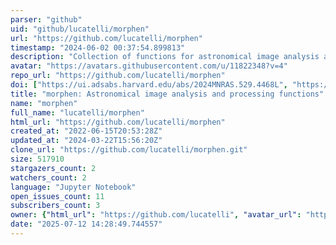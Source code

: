 ```yaml
---
parser: "github"
uid: "github/lucatelli/morphen"
url: "https://github.com/lucatelli/morphen"
timestamp: "2024-06-02 00:37:54.899813"
description: "Collection of functions for astronomical image analysis and processing. These tools involves pure python, but also are integrated with CASA (https://casa.nrao.edu/)"
avatar: "https://avatars.githubusercontent.com/u/11822348?v=4"
repo_url: "https://github.com/lucatelli/morphen"
doi: ["https://ui.adsabs.harvard.edu/abs/2024MNRAS.529.4468L", "https://ui.adsabs.harvard.edu/abs/2024ascl.soft05009L/abstract"]
title: "morphen: Astronomical image analysis and processing functions"
name: "morphen"
full_name: "lucatelli/morphen"
html_url: "https://github.com/lucatelli/morphen"
created_at: "2022-06-15T20:53:28Z"
updated_at: "2024-03-22T15:56:20Z"
clone_url: "https://github.com/lucatelli/morphen.git"
size: 517910
stargazers_count: 2
watchers_count: 2
language: "Jupyter Notebook"
open_issues_count: 11
subscribers_count: 3
owner: {"html_url": "https://github.com/lucatelli", "avatar_url": "https://avatars.githubusercontent.com/u/11822348?v=4", "login": "lucatelli", "type": "User"}
date: "2025-07-12 14:28:49.744557"
---
```

